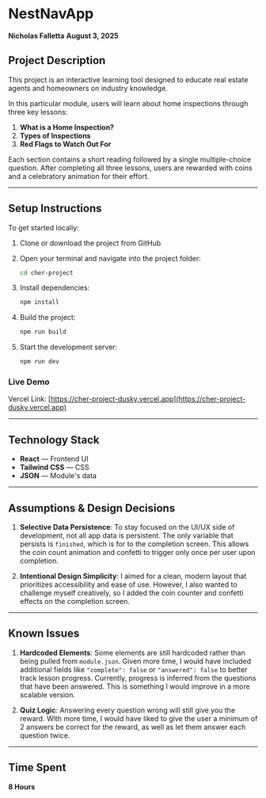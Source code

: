# NestNavApp

**Nicholas Falletta**
**August 3, 2025**

## Project Description

This project is an interactive learning tool designed to educate real estate agents and homeowners on industry knowledge.

In this particular module, users will learn about home inspections through three key lessons:

1. **What is a Home Inspection?**
2. **Types of Inspections**
3. **Red Flags to Watch Out For**

Each section contains a short reading followed by a single multiple-choice question. After completing all three lessons, users are rewarded with coins and a celebratory animation for their effort.

---

## Setup Instructions

To get started locally:

1. Clone or download the project from GitHub
2. Open your terminal and navigate into the project folder:

   ```bash
   cd cher-project
   ```
3. Install dependencies:

   ```bash
   npm install
   ```
4. Build the project:

   ```bash
   npm run build
   ```
5. Start the development server:

   ```bash
   npm run dev
   ```

### Live Demo

Vercel Link:
[https://cher-project-dusky.vercel.app](https://cher-project-dusky.vercel.app)

---

## Technology Stack

* **React** — Frontend UI
* **Tailwind CSS** — CSS
* **JSON** — Module's data

---

## Assumptions & Design Decisions

1. **Selective Data Persistence**:
   To stay focused on the UI/UX side of development, not all app data is persistent. The only variable that persists is `finished`, which is for to the completion screen. This allows the coin count animation and confetti to trigger only once per user upon completion.

2. **Intentional Design Simplicity**:
   I aimed for a clean, modern layout that prioritizes accessibility and ease of use. However, I also wanted to challenge myself creatively, so I added the coin counter and confetti effects on the completion screen.

---

## Known Issues

1. **Hardcoded Elements**:
   Some elements are still hardcoded rather than being pulled from `module.json`. Given more time, I would have included additional fields like `"complete": false` or `"answered": false` to better track lesson progress. Currently, progress is inferred from the questions that have been answered. This is something I would improve in a more scalable version.

2. **Quiz Logic**:
   Answering every question wrong will still give you the reward. With more time, I would have liked to give the user a minimum of 2 answers be correct for the reward, as well as let them answer each question twice.

---

## Time Spent

**8 Hours**